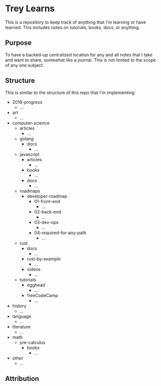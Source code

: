 # Trey Learns

This is a repository to keep track of anything that I'm learning or have learned. This includes notes on tutorials, books, docs, or anything.

## Purpose

To have a backed-up centralized location for any and all notes that I take and want to share, somewhat like a journal. This is not limited to the scope of any one subject.

## Structure

This is similar to the structure of this repo that I'm implementing:

-   2018-progress
    -   ...
-   art
    -   ...
-   computer-science
    -   articles
        -   ...
    -   golang
        -   docs
            -   ...
    -   javascript
        -   articles
            -   ...
        -   books
            -   ...
        -   docs
            -   ...
    -   roadmaps
        -   developer-roadmap
            -   01-front-end
                -   ...
            -   02-back-end
                -   ...
            -   03-dev-ops
                -   ...
            -   04-required-for-any-path
                -   ...
    -   rust
        -   docs
            -   ...
        -   rust-by-example
            -   ...
        -   videos
            -   ...
    -   tutorials
        -   egghead
            -   ...
        -   freeCodeCamp
            -   ...
-   history
    -   ...
-   language
    -   ...
-   literature
    -   ...
-   math
    -   pre-calculus
        -   books
            -   ...
-   other
    -   ...

## Attribution
